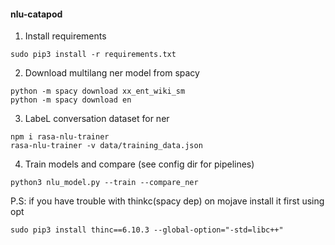 #### nlu-catapod

1) Install requirements
```
sudo pip3 install -r requirements.txt
```
2) Download multilang ner model from spacy
```
python -m spacy download xx_ent_wiki_sm
python -m spacy download en
```

3) LabeL conversation dataset for ner
```
npm i rasa-nlu-trainer
rasa-nlu-trainer -v data/training_data.json
```
4) Train models and compare (see config dir for pipelines)
```
python3 nlu_model.py --train --compare_ner
```

P.S:
if you have trouble with thinkc(spacy dep) on mojave install it first using opt
```
sudo pip3 install thinc==6.10.3 --global-option="-std=libc++"
```
